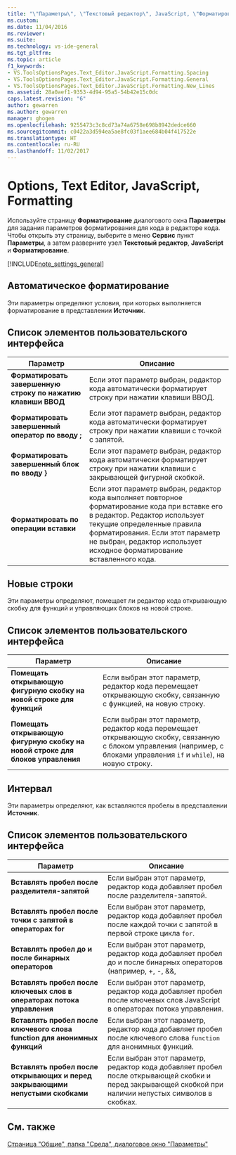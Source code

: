 ```yaml
---
title: "\"Параметры\", \"Текстовый редактор\", JavaScript, \"Форматирование\" | Документы Майкрософт"
ms.custom: 
ms.date: 11/04/2016
ms.reviewer: 
ms.suite: 
ms.technology: vs-ide-general
ms.tgt_pltfrm: 
ms.topic: article
f1_keywords:
- VS.ToolsOptionsPages.Text_Editor.JavaScript.Formatting.Spacing
- VS.ToolsOptionsPages.Text_Editor.JavaScript.Formatting.General
- VS.ToolsOptionsPages.Text_Editor.JavaScript.Formatting.New_Lines
ms.assetid: 28a0aef1-9353-4d94-95a5-54b42e15c0dc
caps.latest.revision: "6"
author: gewarren
ms.author: gewarren
manager: ghogen
ms.openlocfilehash: 9255473c3c8cd73a74a6758e698b8942dedce660
ms.sourcegitcommit: c0422a3d594ea5ae8fc03f1aee684b04f417522e
ms.translationtype: HT
ms.contentlocale: ru-RU
ms.lasthandoff: 11/02/2017
---
```

# <a name="options-text-editor-javascript-formatting"></a>Options, Text Editor, JavaScript, Formatting
Используйте страницу **Форматирование** диалогового окна **Параметры** для задания параметров форматирования для кода в редакторе кода. Чтобы открыть эту страницу, выберите в меню **Сервис** пункт **Параметры**, а затем разверните узел **Текстовый редактор**, **JavaScript** и **Форматирование**.  
  
[!INCLUDE[note_settings_general](../../data-tools/includes/note_settings_general_md.md)]  
  
## <a name="automatic-formatting"></a>Автоматическое форматирование  
 Эти параметры определяют условия, при которых выполняется форматирование в представлении **Источник**.  
  
## <a name="uielement-list"></a>Список элементов пользовательского интерфейса  
  
|Параметр|Описание|  
|------------|-----------------|  
|**Форматировать завершенную строку по нажатию клавиши ВВОД**|Если этот параметр выбран, редактор кода автоматически форматирует строку при нажатии клавиши ВВОД.|  
|**Форматировать завершенный оператор по вводу ;**|Если этот параметр выбран, редактор кода автоматически форматирует строку при нажатии клавиши с точкой с запятой.|  
|**Форматировать завершенный блок по вводу }**|Если этот параметр выбран, редактор кода автоматически форматирует строку при нажатии клавиши с закрывающей фигурной скобкой.|  
|**Форматировать по операции вставки**|Если этот параметр выбран, редактор кода выполняет повторное форматирование кода при вставке его в редактор. Редактор использует текущие определенные правила форматирования. Если этот параметр не выбран, редактор использует исходное форматирование вставленного кода.|  
  
## <a name="new-lines"></a>Новые строки  
 Эти параметры определяют, помещает ли редактор кода открывающую скобку для функций и управляющих блоков на новой строке.  
  
## <a name="uielement-list"></a>Список элементов пользовательского интерфейса  
  
|Параметр|Описание|  
|------------|-----------------|  
|**Помещать открывающую фигурную скобку на новой строке для функций**|Если выбран этот параметр, редактор кода перемещает открывающую скобку, связанную с функцией, на новую строку.|  
|**Помещать открывающую фигурную скобку на новой строке для блоков управления**|Если выбран этот параметр, редактор кода перемещает открывающую скобку, связанную с блоком управления (например, с блоками управления `if` и `while`), на новую строку.|  
  
## <a name="spacing"></a>Интервал  
 Эти параметры определяют, как вставляются пробелы в представлении **Источник**.  
  
## <a name="uielement-list"></a>Список элементов пользовательского интерфейса  
  
|Параметр|Описание|  
|------------|-----------------|  
|**Вставлять пробел после разделителя-запятой**|Если выбран этот параметр, редактор кода добавляет пробел после разделителя-запятой.|  
|**Вставлять пробел после точки с запятой в операторах for**|Если выбран этот параметр, редактор кода добавляет пробел после каждой точки с запятой в первой строке цикла `for`.|  
|**Вставлять пробел до и после бинарных операторов**|Если выбран этот параметр, редактор кода добавляет пробел до и после бинарных операторов (например, +, -, &&, ||).|  
|**Вставлять пробел после ключевых слов в операторах потока управления**|Если выбран этот параметр, редактор кода добавляет пробел после ключевых слов JavaScript в операторах потока управления.|  
|**Вставлять пробел после ключевого слова function для анонимных функций**|Если выбран этот параметр, редактор кода добавляет пробел после ключевого слова `function` для анонимных функций.|  
|**Вставлять пробел после открывающих и перед закрывающими непустыми скобками**|Если выбран этот параметр, редактор кода добавляет пробел после открывающей скобки и перед закрывающей скобкой при наличии непустых символов в скобках.|  
  
## <a name="see-also"></a>См. также  
 [Страница "Общие", папка "Среда", диалоговое окно "Параметры"](../../ide/reference/general-environment-options-dialog-box.md)